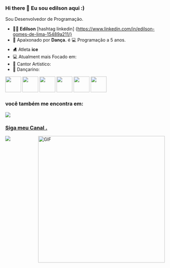 ### Hi there 👋 Eu sou edilson aqui :)
Sou Desenvolvedor de Programação.

- 👨‍⚖️ **Edilson** [hashtag linkedin] {https://www.linkedin.com/in/edilson-gomes-de-lima-15489a211/}
- 🕺 Apaixonado por **Dança.** é   💻 Programação a 5 anos.
- ⛸ Atleta **ice** 
- 💻 Atualment mais Focado em:
- 🎤 Cantor Artistico:
- 🕺 Dançarino:

<div display="inline">
<img width="50" height="50" src="https://cdn.jsdelivr.net/gh/devicons/devicon/icons/git/git-original-wordmark.svg" />
<img width="50" height="50" src="https://cdn.jsdelivr.net/gh/devicons/devicon/icons/html5/html5-original.svg" />
<img width="50" height="50" src="https://cdn.jsdelivr.net/gh/devicons/devicon/icons/python/python-original-wordmark.svg" />
<img  width="50" height="50" src="https://cdn.jsdelivr.net/gh/devicons/devicon/icons/css3/css3-original.svg" />
<img  width="50" height="50" src="https://www.svgrepo.com/show/354118/nodejs.svg" />
  <img  width="50" height="50" src="https://img.shields.io/badge/JavaScript-F7DF1E?style=for-the-badge&logo=javascript&logoColor=black" />
<div>

### você também me encontra em:
  <a href="https://www.linkedin.com/in/edilson-gomes-de-lima-15489a211/">

  <img  src="https://img.shields.io/badge/LinkedIn-0077B5?style=for-the-badge&logo=linkedin&logoColor=white" />
  </a>
<a href="https://www.youtube.com/channel/UCnrVXfMefNxS1Bx-aPNH_nA">
  
  ### Siga meu Canal .
  <a href="https://www.youtube.com/channel/UCnrVXfMefNxS1Bx-aPNH_nA">
  <img src="https://img.shields.io/badge/YouTube-FF0000?style=for-the-badge&logo=youtube&logoColor=white" />
  </a>
   <img align="right" alt="GIF" src="https://octocat-generator-assets.githubusercontent.com/my-octocat-1628897047420.png" width="400px"/>
  

